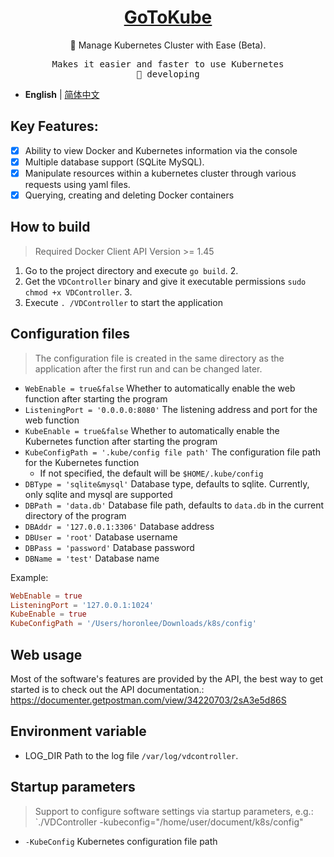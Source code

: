 <h1 align="center">
<a href="https://blog.horonlee.com">GoToKube</a>
</h1>

<p align="center">
🐳 Manage Kubernetes Cluster with Ease (Beta).
</p>

<pre align="center">
Makes it easier and faster to use Kubernetes
🧪 developing
</pre>

- **English** | [简体中文](./README.md)

## Key Features:
- [x] Ability to view Docker and Kubernetes information via the console
- [x] Multiple database support (SQLite MySQL).
- [x] Manipulate resources within a kubernetes cluster through various requests using yaml files.
- [x] Querying, creating and deleting Docker containers

## How to build

> Required Docker Client API Version >= 1.45

1. Go to the project directory and execute `go build`. 2.
2. Get the `VDController` binary and give it executable permissions `sudo chmod +x VDController`. 3.
3. Execute `. /VDController` to start the application

## Configuration files

> The configuration file is created in the same directory as the application after the first run and can be changed later.

- `WebEnable = true&false` Whether to automatically enable the web function after starting the program
- `ListeningPort = '0.0.0.0:8080'` The listening address and port for the web function
- `KubeEnable = true&false` Whether to automatically enable the Kubernetes function after starting the program
- `KubeConfigPath = '.kube/config file path'` The configuration file path for the Kubernetes function
    - If not specified, the default will be `$HOME/.kube/config`
- `DBType = 'sqlite&mysql'` Database type, defaults to sqlite. Currently, only sqlite and mysql are supported
- `DBPath = 'data.db'` Database file path, defaults to `data.db` in the current directory of the program
- `DBAddr = '127.0.0.1:3306'` Database address
- `DBUser = 'root'` Database username
- `DBPass = 'password'` Database password
- `DBName = 'test'` Database name

Example:

```toml
WebEnable = true
ListeningPort = '127.0.0.1:1024'
KubeEnable = true
KubeConfigPath = '/Users/horonlee/Downloads/k8s/config'
```

## Web usage

Most of the software's features are provided by the API, the best way to get started is to check out the API documentation.: https://documenter.getpostman.com/view/34220703/2sA3e5d86S

## Environment variable

- LOG_DIR Path to the log file `/var/log/vdcontroller`.

## Startup parameters

> Support to configure software settings via startup parameters, e.g.: `./VDController -kubeconfig="/home/user/document/k8s/config"

- `-KubeConfig` Kubernetes configuration file path